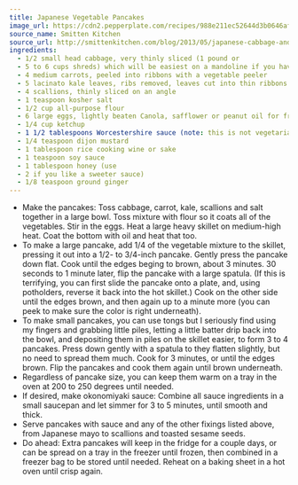 ```yaml
---
title: Japanese Vegetable Pancakes
image_url: https://cdn2.pepperplate.com/recipes/988e211ec52644d3b0646af0b8c64992.jpg
source_name: Smitten Kitchen
source_url: http://smittenkitchen.com/blog/2013/05/japanese-cabbage-and-vegetable-pancakes/
ingredients:
  - 1/2 small head cabbage, very thinly sliced (1 pound or
  - 5 to 6 cups shreds) which will be easiest on a mandoline if you have one
  - 4 medium carrots, peeled into ribbons with a vegetable peeler
  - 5 lacinato kale leaves, ribs removed, leaves cut into thin ribbons
  - 4 scallions, thinly sliced on an angle
  - 1 teaspoon kosher salt
  - 1/2 cup all-purpose flour
  - 6 large eggs, lightly beaten Canola, safflower or peanut oil for frying
  - 1/4 cup ketchup
  - 1 1/2 tablespoons Worcestershire sauce (note: this is not vegetarian)
  - 1/4 teaspoon dijon mustard
  - 1 tablespoon rice cooking wine or sake
  - 1 teaspoon soy sauce
  - 1 tablespoon honey (use
  - 2 if you like a sweeter sauce)
  - 1/8 teaspoon ground ginger
---
```


* Make the pancakes: Toss cabbage, carrot, kale, scallions and salt together in a large bowl. Toss mixture with flour so it coats all of the vegetables. Stir in the eggs. Heat a large heavy skillet on medium-high heat. Coat the bottom with oil and heat that too.
* To make a large pancake, add 1/4 of the vegetable mixture to the skillet, pressing it out into a 1/2- to 3/4-inch pancake. Gently press the pancake down flat. Cook until the edges beging to brown, about 3 minutes. 30 seconds to 1 minute later, flip the pancake with a large spatula. (If this is terrifying, you can first slide the pancake onto a plate, and, using potholders, reverse it back into the hot skillet.) Cook on the other side until the edges brown, and then again up to a minute more (you can peek to make sure the color is right underneath).
* To make small pancakes, you can use tongs but I seriously find using my fingers and grabbing little piles, letting a little batter drip back into the bowl, and depositing them in piles on the skillet easier, to form 3 to 4 pancakes. Press down gently with a spatula to they flatten slightly, but no need to spread them much. Cook for 3 minutes, or until the edges brown. Flip the pancakes and cook them again until brown underneath.
* Regardless of pancake size, you can keep them warm on a tray in the oven at 200 to 250 degrees until needed.
* If desired, make okonomiyaki sauce: Combine all sauce ingredients in a small saucepan and let simmer for 3 to 5 minutes, until smooth and thick.
* Serve pancakes with sauce and any of the other fixings listed above, from Japanese mayo to scallions and toasted sesame seeds.
* Do ahead: Extra pancakes will keep in the fridge for a couple days, or can be spread on a tray in the freezer until frozen, then combined in a freezer bag to be stored until needed. Reheat on a baking sheet in a hot oven until crisp again.
